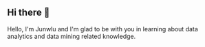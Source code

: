 ## Hi there 👋

Hello, I'm Junwlu and I'm glad to be with you in learning about data analytics and data mining related knowledge.
